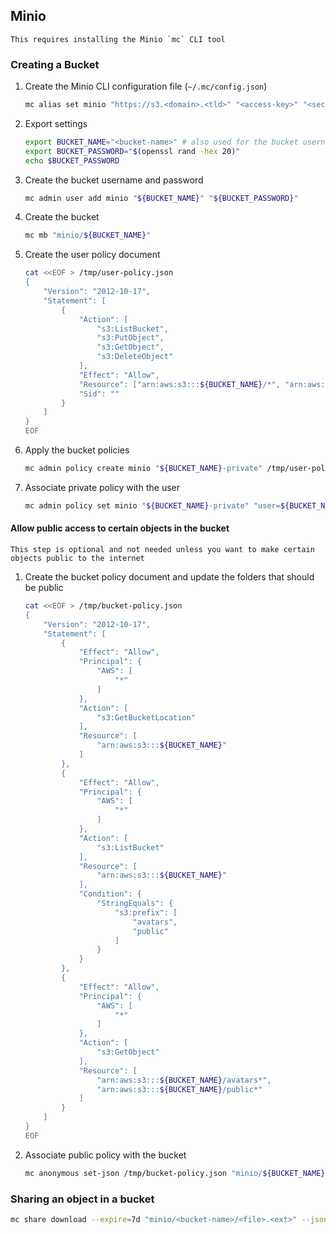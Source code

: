 ## Minio

```admonish info
This requires installing the Minio `mc` CLI tool
```

### Creating a Bucket

1. Create the Minio CLI configuration file (`~/.mc/config.json`)

    ```sh
    mc alias set minio "https://s3.<domain>.<tld>" "<access-key>" "<secret-key>"
    ```

2. Export settings

    ```sh
    export BUCKET_NAME="<bucket-name>" # also used for the bucket username
    export BUCKET_PASSWORD="$(openssl rand -hex 20)"
    echo $BUCKET_PASSWORD
    ```

3. Create the bucket username and password

    ```sh
    mc admin user add minio "${BUCKET_NAME}" "${BUCKET_PASSWORD}"
    ```

4. Create the bucket

    ```sh
    mc mb "minio/${BUCKET_NAME}"
    ```

5. Create the user policy document

    ```sh
    cat <<EOF > /tmp/user-policy.json
    {
        "Version": "2012-10-17",
        "Statement": [
            {
                "Action": [
                    "s3:ListBucket",
                    "s3:PutObject",
                    "s3:GetObject",
                    "s3:DeleteObject"
                ],
                "Effect": "Allow",
                "Resource": ["arn:aws:s3:::${BUCKET_NAME}/*", "arn:aws:s3:::${BUCKET_NAME}"],
                "Sid": ""
            }
        ]
    }
    EOF
    ```

6. Apply the bucket policies

    ```sh
    mc admin policy create minio "${BUCKET_NAME}-private" /tmp/user-policy.json
    ```

7. Associate private policy with the user

    ```sh
    mc admin policy set minio "${BUCKET_NAME}-private" "user=${BUCKET_NAME}"
    ```

#### Allow public access to certain objects in the bucket

```admonish info
This step is optional and not needed unless you want to make certain objects public to the internet
```

1. Create the bucket policy document and update the folders that should be public

    ```sh
    cat <<EOF > /tmp/bucket-policy.json
    {
        "Version": "2012-10-17",
        "Statement": [
            {
                "Effect": "Allow",
                "Principal": {
                    "AWS": [
                        "*"
                    ]
                },
                "Action": [
                    "s3:GetBucketLocation"
                ],
                "Resource": [
                    "arn:aws:s3:::${BUCKET_NAME}"
                ]
            },
            {
                "Effect": "Allow",
                "Principal": {
                    "AWS": [
                        "*"
                    ]
                },
                "Action": [
                    "s3:ListBucket"
                ],
                "Resource": [
                    "arn:aws:s3:::${BUCKET_NAME}"
                ],
                "Condition": {
                    "StringEquals": {
                        "s3:prefix": [
                            "avatars",
                            "public"
                        ]
                    }
                }
            },
            {
                "Effect": "Allow",
                "Principal": {
                    "AWS": [
                        "*"
                    ]
                },
                "Action": [
                    "s3:GetObject"
                ],
                "Resource": [
                    "arn:aws:s3:::${BUCKET_NAME}/avatars*",
                    "arn:aws:s3:::${BUCKET_NAME}/public*"
                ]
            }
        ]
    }
    EOF
    ```

2. Associate public policy with the bucket

    ```sh
    mc anonymous set-json /tmp/bucket-policy.json "minio/${BUCKET_NAME}"
    ```

### Sharing an object in a bucket

```sh
mc share download --expire=7d "minio/<bucket-name>/<file>.<ext>" --json  | jq -r .share | pbcopy
```
